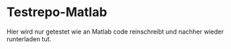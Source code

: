 # Testrepo-Matlab

Hier wird nur getestet wie an Matlab code reinschreibt und nachher wieder runterladen tut. 

